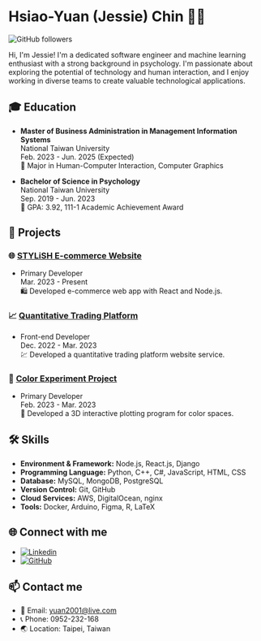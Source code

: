 # Hsiao-Yuan (Jessie) Chin 👩‍💻

![GitHub followers](https://img.shields.io/github/followers/JessieChin7?label=Follow&style=social)

Hi, I'm Jessie! I'm a dedicated software engineer and machine learning enthusiast with a strong background in psychology. I'm passionate about exploring the potential of technology and human interaction, and I enjoy working in diverse teams to create valuable technological applications.

## 🎓 Education

- **Master of Business Administration in Management Information Systems**\
  National Taiwan University\
  Feb. 2023 - Jun. 2025 (Expected)\
  🎨 Major in Human-Computer Interaction, Computer Graphics

- **Bachelor of Science in Psychology**\
  National Taiwan University\
  Sep. 2019 - Jun. 2023\
  🧠 GPA: 3.92, 111-1 Academic Achievement Award

## 💼 Projects

### 🌐 [STYLiSH E-commerce Website](https://appworks.hychin.me)

- Primary Developer\
  Mar. 2023 - Present\
  🛍️ Developed e-commerce web app with React and Node.js.

### 📈 [Quantitative Trading Platform](https://cat-jessie-vm.iottalktw.com/)

- Front-end Developer\
  Dec. 2022 - Mar. 2023\
  💹 Developed a quantitative trading platform website service.

### 🧪 [Color Experiment Project](https://github.com/JessieChin7/Color-experiments)

- Primary Developer\
  Feb. 2023 - Mar. 2023\
  🎨 Developed a 3D interactive plotting program for color spaces.

## 🛠 Skills

- **Environment & Framework:** Node.js, React.js, Django
- **Programming Language:** Python, C++, C#, JavaScript, HTML, CSS
- **Database:** MySQL, MongoDB, PostgreSQL
- **Version Control:** Git, GitHub
- **Cloud Services:** AWS, DigitalOcean, nginx
- **Tools:** Docker, Arduino, Figma, R, LaTeX

## 🌐 Connect with me

- [![Linkedin](https://img.shields.io/badge/-Linkedin-0072b1?style=flat&logo=Linkedin&logoColor=white)](https://www.linkedin.com/in/jessiechin727/)
- [![GitHub](https://img.shields.io/badge/-GitHub-181717?style=flat&logo=github&logoColor=white)](https://github.com/JessieChin7)

## 📫 Contact me

- 📧 Email: [yuan2001@live.com](mailto:yuan2001@live.com)
- 📞 Phone: 0952-232-168
- 🌏 Location: Taipei, Taiwan
